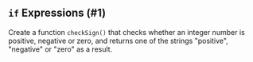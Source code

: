 ## `if` Expressions (#1)

Create a function `checkSign()` that checks whether an integer number is
positive, negative or zero, and returns one of the strings "positive",
"negative" or "zero" as a result.
